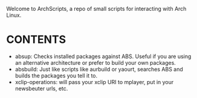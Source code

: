 Welcome to ArchScripts, a repo of small scripts for interacting with Arch Linux.

CONTENTS
========

* absup: Checks installed packages against ABS. Useful if you are using an alternative architecture
or prefer to build your own packages.
* absbuild: Just like scripts like aurbuild or yaourt, searches ABS and builds the packages you tell it to.
* xclip-operations: will pass your xclip URI to mplayer, put in your newsbeuter urls, etc.

